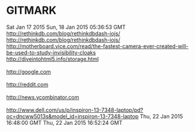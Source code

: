 # GITMARK

Sat Jan 17 2015
Sun, 18 Jan 2015 05:36:53 GMT
http://rethinkdb.com/blog/rethinkdbdash-iojs/
http://rethinkdb.com/blog/rethinkdbdash-iojs/<br/>http://motherboard.vice.com/read/the-fastest-camera-ever-created-will-be-used-to-study-invisibility-cloaks<br/>http://diveintohtml5.info/storage.html<br/><br/>http://google.com<br/><br/>http://reddit.com<br/><br/>http://news.ycombinator.com<br/><br/>http://www.dell.com/us/p/inspiron-13-7348-laptop/pd?oc=dncww5013s&model_id=inspiron-13-7348-laptop
Thu, 22 Jan 2015 16:48:00 GMT
Thu, 22 Jan 2015 16:52:24 GMT